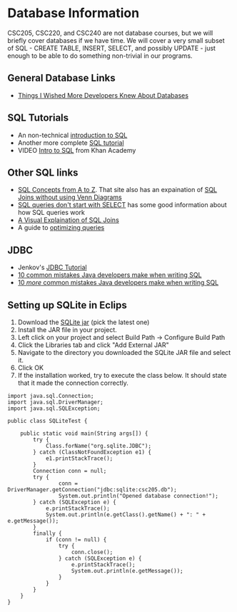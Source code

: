 # Database Information

CSC205, CSC220, and CSC240 are not database courses, but we will briefly cover databases if we have time.  We will cover a very small subset of SQL - CREATE TABLE, INSERT, SELECT, and possibly UPDATE - just enough to be able to do something non-trivial in our programs.

## General Database Links

- [Things I Wished More Developers Knew About Databases](https://medium.com/@rakyll/things-i-wished-more-developers-knew-about-databases-2d0178464f78)

## SQL Tutorials

- An non-technical [introduction to SQL](https://blog.hubspot.com/marketing/sql-tutorial-introduction#sm.0014w0gpa13h5f0aqar1fdz1qni3h)
- Another more complete [SQL tutorial](http://www.sqltutorial.org/)
- VIDEO [Intro to SQL](https://www.khanacademy.org/computing/computer-programming/sql/sql-basics/v/welcome-to-sql) from Khan Academy

## Other SQL links

- [SQL Concepts from A to Z](https://www.helenanderson.co.nz/sql-concepts-from-a-to-z/).  That site also has an expaination of [SQL Joins without using Venn Diagrams](https://www.helenanderson.co.nz/sql-joins-venn-diagrams/)
- [SQL queries don't start with SELECT](https://jvns.ca/blog/2019/10/03/sql-queries-don-t-start-with-select/) has some good information about how SQL queries work
- [A Visual Explaination of SQL Joins](https://blog.codinghorror.com/a-visual-explanation-of-sql-joins/)
- A guide to [optimizing queries](https://towardsdatascience.com/learning-sql-201-optimizing-queries-regardless-of-platform-918a3af9c8b1)

## JDBC

- Jenkov's [JDBC Tutorial](http://tutorials.jenkov.com/jdbc/index.html)
- [10 common mistakes Java developers make when writing SQL](https://blog.jooq.org/2013/07/30/10-common-mistakes-java-developers-make-when-writing-sql/)
- [10 *more* common mistakes Java developers make when writing SQL](https://blog.jooq.org/2013/08/12/10-more-common-mistakes-java-developers-make-when-writing-sql/)

## Setting up SQLite in Eclips

1. Download the [SQLite jar](https://bitbucket.org/xerial/sqlite-jdbc/downloads/) (pick the latest one)
2. Install the JAR file in your project.
3. Left click on your project and select Build Path -> Configure Build Path
4. Click the Libraries tab and click "Add External JAR"
5. Navigate to the directory you downloaded the SQLite JAR file and select it.
6. Click OK
7. If the installation worked, try to execute the class below.  It should state that it made the connection correctly.  

```(Java)
import java.sql.Connection;
import java.sql.DriverManager;
import java.sql.SQLException;

public class SQLiteTest {

    public static void main(String args[]) {
        try {
            Class.forName("org.sqlite.JDBC");
        } catch (ClassNotFoundException e1) {
            e1.printStackTrace();
        }
        Connection conn = null;
        try {
                conn = DriverManager.getConnection("jdbc:sqlite:csc205.db");
                System.out.println("Opened database connection!");
        } catch (SQLException e) {
            e.printStackTrace();
            System.out.println(e.getClass().getName() + ": " + e.getMessage());
        }
        finally {
            if (conn != null) {
                try {
                    conn.close();
                } catch (SQLException e) {
                    e.printStackTrace();
                    System.out.println(e.getMessage());
                }
            }
        }
    }
}
```
